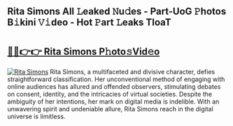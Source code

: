 ## Rita Simons All 𝙻eaked 𝙽u𝚍es - Part-UoG 𝙿hotos B𝚒kini 𝚅𝚒deo - Hot 𝙿art 𝙻eaks TIoaT

# <h2><a href="http://ld0bvwc.urlbe.top/?page=Rita+Simons">🔗🔗👉👉 Rita Simons P𝚑oto𝚜Vid𝚎o</a></h2>

[![Rita Simons](https://i.imgur.com/eBuTRDB.gif)](http://ld0bvwc.urlbe.top/?page=Rita+Simons)
Rita Simons, a multifaceted and divisive character, defies straightforward classification. Her unconventional method of engaging with online audiences has allured and offended observers, stimulating debates on consent, identity, and the intricacies of virtual societies. Despite the ambiguity of her intentions, her mark on digital media is indelible. With an unwavering spirit and undeniable allure, Rita Simons reach in the digital universe is limitless.
